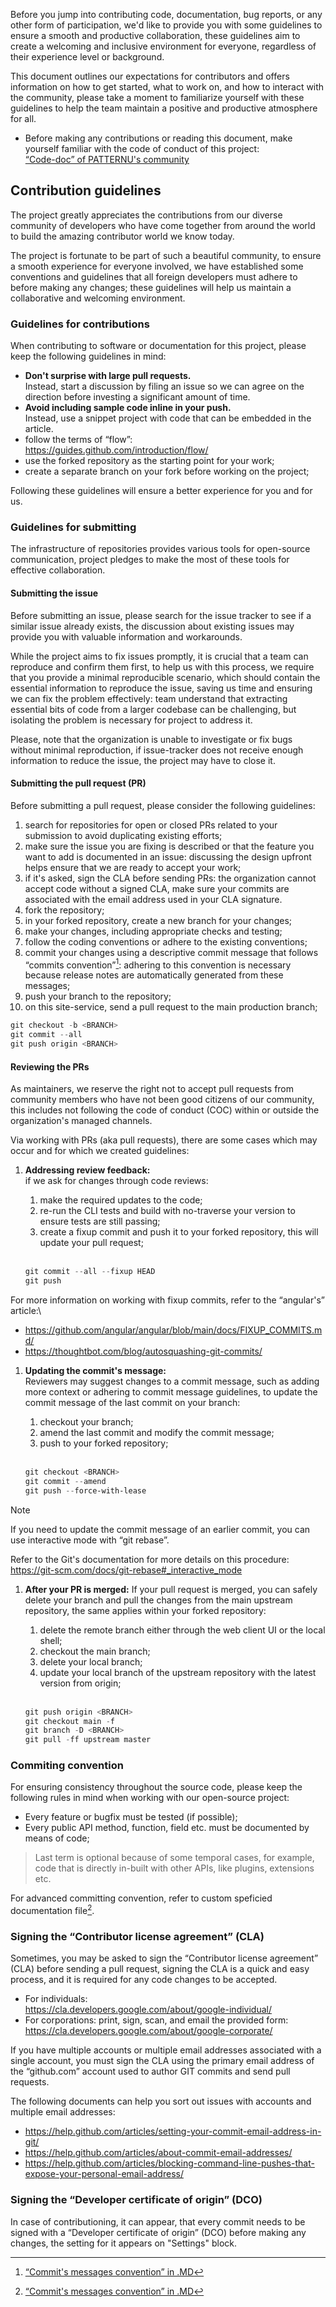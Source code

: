 Before you jump into contributing code, documentation, bug reports, or any other
form of participation, we'd like to provide you with some guidelines to ensure a
smooth and productive collaboration, these guidelines aim to create a welcoming
and inclusive environment for everyone, regardless of their experience level or background.

This document outlines our expectations for contributors and offers information
on how to get started, what to work on, and how to interact with the community,
please take a moment to familiarize yourself with these guidelines to help the
team maintain a positive and productive atmosphere for all.

- Before making any contributions or reading this document, make yourself familiar
  with the code of conduct of this project:\
[“Code-doc” of PATTERNU's community](./CODE_OF_CONDUCT.md)

## Contribution guidelines

The project greatly appreciates the contributions from our diverse community of
developers who have come together from around the world to build the amazing
contributor world we know today.

The project is fortunate to be part of such a beautiful community, to ensure a
smooth experience for everyone involved, we have established some conventions and
guidelines that all foreign developers must adhere to before making any changes;
these guidelines will help us maintain a collaborative and welcoming environment.

### Guidelines for contributions

When contributing to software or documentation for this project, please keep the
following guidelines in mind:

- **Don't surprise with large pull requests.**\
  Instead, start a discussion by filing an issue so we can agree on the direction
  before investing a significant amount of time.
- **Avoid including sample code inline in your push.**\
  Instead, use a snippet project with code that can be embedded in the article.
- follow the terms of “flow”:\
  <https://guides.github.com/introduction/flow/>
- use the forked repository as the starting point for your work;
- create a separate branch on your fork before working on the project;

Following these guidelines will ensure a better experience for you and for us.

### Guidelines for submitting

The infrastructure of repositories provides various tools for open-source communication,
project pledges to make the most of these tools for effective collaboration.

#### Submitting the issue

Before submitting an issue, please search for the issue tracker to see if a similar
issue already exists, the discussion about existing issues may provide you with
valuable information and workarounds.

While the project aims to fix issues promptly, it is crucial that a team can reproduce
and confirm them first, to help us with this process, we require that you provide
a minimal reproducible scenario, which should contain the essential information
to reproduce the issue, saving us time and ensuring we can fix the problem effectively:
team understand that extracting essential bits of code from a larger codebase can
be challenging, but isolating the problem is necessary for project to address it.

Please, note that the organization is unable to investigate or fix bugs without
minimal reproduction, if issue-tracker does not receive enough information to reduce
the issue, the project may have to close it.

#### Submitting the pull request (PR)

Before submitting a pull request, please consider the following guidelines:

1. search for repositories for open or closed PRs related to your submission to
   avoid duplicating existing efforts;
2. make sure the issue you are fixing is described or that the feature you want
   to add is documented in an issue: discussing the design upfront helps ensure
   that we are ready to accept your work;
3. if it's asked, sign the CLA before sending PRs: the organization cannot accept
   code without a signed CLA, make sure your commits are associated with the email
   address used in your CLA signature.
4. fork the repository;
5. in your forked repository, create a new branch for your changes;
6. make your changes, including appropriate checks and testing;
7. follow the coding conventions or adhere to the existing conventions;
8. commit your changes using a descriptive commit message that follows “commits
   convention”[^1]: adhering to this convention is necessary because release notes
   are automatically generated from these messages;
9. push your branch to the repository;
10. on this site-service, send a pull request to the main production branch;

```powershell
git checkout -b <BRANCH>
git commit --all
git push origin <BRANCH>
```

#### Reviewing the PRs

As maintainers, we reserve the right not to accept pull requests from community
members who have not been good citizens of our community, this includes not following
the code of conduct (COC) within or outside the organization's managed channels.

Via working with PRs (aka pull requests), there are some cases which may occur
and for which we created guidelines:

1. **Addressing review feedback:**\
   if we ask for changes through code reviews:

   1. make the required updates to the code;
   2. re-run the CLI tests and build with no-traverse your version to ensure tests
      are still passing;
   3. create a fixup commit and push it to your forked repository, this will update
      your pull request;
    <br/>

    ```powershell
    git commit --all --fixup HEAD
    git push
    ```

For more information on working with fixup commits, refer to the “angular's” article:\

- <https://github.com/angular/angular/blob/main/docs/FIXUP_COMMITS.md/>
- <https://thoughtbot.com/blog/autosquashing-git-commits/>

1. **Updating the commit's message:**\
   Reviewers may suggest changes to a commit message, such as adding more context
   or adhering to commit message guidelines, to update the commit message of the
   last commit on your branch:

   1. checkout your branch;
   2. amend the last commit and modify the commit message;
   3. push to your forked repository;
    <br/>

    ```powershell
    git checkout <BRANCH>
    git commit --amend
    git push --force-with-lease
    ```

> [!Note]
> If you need to update the commit message of an earlier commit, you can use
> interactive mode with “git rebase”.
>
> Refer to the Git's documentation for more details on this procedure:\
> <https://git-scm.com/docs/git-rebase#_interactive_mode>

1. **After your PR is merged:**
   If your pull request is merged, you can safely delete your branch and pull the
   changes from the main upstream repository, the same applies within your forked
   repository:

   1. delete the remote branch either through the web client UI or the local shell;
   2. checkout the main branch;
   3. delete your local branch;
   4. update your local branch of the upstream repository with the latest version
      from origin;
    <br/>

    ```powershell
    git push origin <BRANCH>
    git checkout main -f
    git branch -D <BRANCH>
    git pull -ff upstream master
    ```

### Commiting convention

For ensuring consistency throughout the source code, please keep the following
rules in mind when working with our open-source project:

- Every feature or bugfix must be tested (if possible);
- Every public API method, function, field etc. must be documented by means of code;

> Last term is optional because of some temporal cases, for example, code that
> is directly in-built with other APIs, like plugins, extensions etc.
>

For advanced committing convention, refer to custom speficied documentation file[^1].

### Signing the “Contributor license agreement” (CLA)

Sometimes, you may be asked to sign the “Contributor license agreement” (CLA)
before sending a pull request, signing the CLA is a quick and easy process, and
it is required for any code changes to be accepted.

- For individuals:\
  <https://cla.developers.google.com/about/google-individual/>
- For corporations: print, sign, scan, and email the provided form:\
  <https://cla.developers.google.com/about/google-corporate/>

If you have multiple accounts or multiple email addresses associated with a single
account, you must sign the CLA using the primary email address of the “github.com”
account used to author GIT commits and send pull requests.

The following documents can help you sort out issues with accounts and multiple
email addresses:

- <https://help.github.com/articles/setting-your-commit-email-address-in-git/>
- <https://help.github.com/articles/about-commit-email-addresses/>
- <https://help.github.com/articles/blocking-command-line-pushes-that-expose-your-personal-email-address/>

### Signing the “Developer certificate of origin” (DCO)

In case of contributioning, it can appear, that every commit needs to be signed
with a “Developer certificate of origin” (DCO) before making any changes, the
setting for it appears on "Settings" block.

[^1]: [“Commit's messages convention” in .MD](./../docs-markdown/github/COMMIT_CONVENTION.md)
